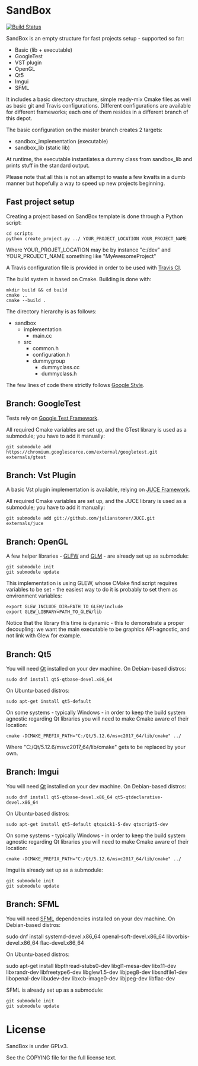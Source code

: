 SandBox
==================================

[![Build Status](https://travis-ci.org/G4m4/sandbox.svg?branch=master)](https://travis-ci.org/G4m4/sandbox)

SandBox is an empty structure for fast projects setup - supported so far:
- Basic (lib + executable)
- GoogleTest
- VST plugin
- OpenGL
- Qt5
- Imgui
- SFML

It includes a basic directory structure, simple ready-mix Cmake files as well as basic git and Travis configurations.
Different configurations are available for different frameworks; each one of them resides in a different branch of this depot.

The basic configuration on the master branch creates 2 targets:
- sandbox_implementation (executable)
- sandbox_lib (static lib)

At runtime, the executable instantiates a dummy class from sandbox_lib and prints stuff in the standard output.

Please note that all this is not an attempt to waste a few kwatts in a dumb manner but hopefully a way to speed up new projects beginning.

Fast project setup
------------------

Creating a project based on SandBox template is done through a Python script:

    cd scripts
    python create_project.py ../ YOUR_PROJECT_LOCATION YOUR_PROJECT_NAME

Where YOUR_PROJET_LOCATION may be by instance "c:/dev" and YOUR_PROJECT_NAME something like "MyAwesomeProject"

A Travis configuration file is provided in order to be used with [Travis CI](https://travis-ci.org/).

The build system is based on Cmake.
Building is done with:

    mkdir build && cd build
    cmake ..
    cmake --build .

The directory hierarchy is as follows:
- sandbox
  - implementation
    - main.cc
  - src
    - common.h
    - configuration.h
    - dummygroup
      - dummyclass.cc
      - dummyclass.h

The few lines of code there strictly follows [Google Style](http://google-styleguide.googlecode.com/svn/trunk/cppguide.xml).

Branch: GoogleTest
-----

Tests rely on [Google Test Framework](http://code.google.com/p/googletest/).

All required Cmake variables are set up, and the GTest library is used as a submodule; you have to add it manually:

    git submodule add https://chromium.googlesource.com/external/googletest.git externals/gtest

Branch: Vst Plugin
-----

A basic Vst plugin implementation is available, relying on [JUCE Framework](https://github.com/julianstorer/JUCE).

All required Cmake variables are set up, and the JUCE library is used as a submodule; you have to add it manually:

    git submodule add git://github.com/julianstorer/JUCE.git externals/juce

Branch: OpenGL
-----

A few helper libraries - [GLFW](http://www.glfw.org/) and [GLM](http://glm.g-truc.net/0.9.7/index.html) - are already set up as submodule:

    git submodule init
    git submodule update

This implementation is using GLEW, whose CMake find script requires variables to be set - the easiest way to do it is probably to set them as environment variables:

    export GLEW_INCLUDE_DIR=PATH_TO_GLEW/include
    export GLEW_LIBRARY=PATH_TO_GLEW/lib

Notice that the library this time is dynamic - this to demonstrate a proper decoupling: we want the main executable to be graphics API-agnostic, and not link with Glew for example.

Branch: Qt5
-----

You will need [Qt](https://www.qt.io/download-open-source) installed on your dev machine. On Debian-based distros:

	sudo dnf install qt5-qtbase-devel.x86_64

On Ubuntu-based distros:

	sudo apt-get install qt5-default

On some systems - typically Windows - in order to keep the build system agnostic regarding Qt libraries you will need to make Cmake aware of their location:

    cmake -DCMAKE_PREFIX_PATH="C:/Qt/5.12.6/msvc2017_64/lib/cmake" ../

Where "C:/Qt/5.12.6/msvc2017_64/lib/cmake" gets to be replaced by your own.

Branch: Imgui
------

You will need [Qt](https://www.qt.io/download-open-source) installed on your dev machine. On Debian-based distros:

	sudo dnf install qt5-qtbase-devel.x86_64 qt5-qtdeclarative-devel.x86_64

On Ubuntu-based distros:

	sudo apt-get install qt5-default qtquick1-5-dev qtscript5-dev

On some systems - typically Windows - in order to keep the build system agnostic regarding Qt libraries you will need to make Cmake aware of their location:

    cmake -DCMAKE_PREFIX_PATH="C:/Qt/5.12.6/msvc2017_64/lib/cmake" ../

Imgui is already set up as a submodule:

    git submodule init
    git submodule update

Branch: SFML
------

You will need [SFML](https://www.sfml-dev.org) dependencies installed on your dev machine. On Debian-based distros:

  sudo dnf install systemd-devel.x86_64 openal-soft-devel.x86_64 libvorbis-devel.x86_64 flac-devel.x86_64

On Ubuntu-based distros:

  sudo apt-get install libpthread-stubs0-dev libgl1-mesa-dev libx11-dev libxrandr-dev libfreetype6-dev libglew1.5-dev libjpeg8-dev libsndfile1-dev libopenal-dev libudev-dev libxcb-image0-dev libjpeg-dev libflac-dev

SFML is already set up as a submodule:

    git submodule init
    git submodule update

License
==================================
SandBox is under GPLv3.

See the COPYING file for the full license text.
